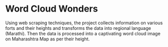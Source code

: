 # Word Cloud Wonders
Using web scraping techniques, the project collects information on various forts and their heights and transforms the data into regional language (Marathi).
Then the data is processed into a captivating word cloud image on Maharashtra Map as per their height.
